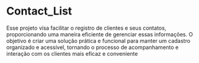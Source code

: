 # Contact_List
Esse projeto visa facilitar o registro de clientes e seus contatos, proporcionando uma maneira eficiente de gerenciar essas informações. O objetivo é criar uma solução prática e funcional para manter um cadastro organizado e acessível, tornando o processo de acompanhamento e interação com os clientes mais eficaz e conveniente
